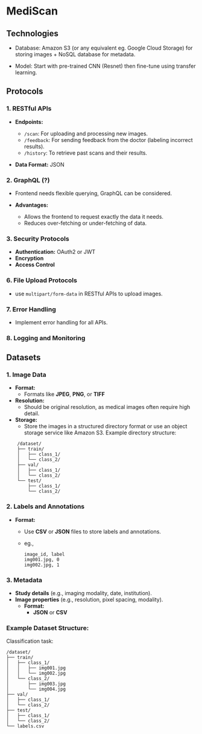 # MediScan
## Technologies
- Database: Amazon S3 (or any equivalent eg. Google Cloud Storage) for storing images + NoSQL database for metadata.

- Model: Start with pre-trained CNN (Resnet) then fine-tune using transfer learning.

## Protocols

### 1. **RESTful APIs**
   - **Endpoints:**
     - `/scan`: For uploading and processing new images.
     - `/feedback`: For sending feedback from the doctor (labeling incorrect results).
     - `/history`: To retrieve past scans and their results.

   - **Data Format:** JSON

### 2. **GraphQL (?)**
   - Frontend needs flexible querying, GraphQL can be considered.

   - **Advantages:**
     - Allows the frontend to request exactly the data it needs.
     - Reduces over-fetching or under-fetching of data.

### 3. **Security Protocols**
   - **Authentication:** OAuth2 or JWT
   - **Encryption**
   - **Access Control**

### 6. **File Upload Protocols**
   - use `multipart/form-data` in RESTful APIs to upload images.

### 7. **Error Handling**
   - Implement error handling for all APIs.

### 8. **Logging and Monitoring**

## Datasets

### 1. **Image Data**
   - **Format:** 
     - Formats like **JPEG**, **PNG**, or **TIFF**
   - **Resolution:** 
     - Should be original resolution, as medical images often require high detail.
   - **Storage:** 
     - Store the images in a structured directory format or use an object storage service like Amazon S3. Example directory structure:

```
    /dataset/
    ├── train/
    │   ├── class_1/
    │   └── class_2/
    ├── val/
    │   ├── class_1/
    │   └── class_2/
    └── test/
        ├── class_1/
        └── class_2/
```

### 2. **Labels and Annotations**
   - **Format:** 
     - Use **CSV** or **JSON** files to store labels and annotations.
     - eg.,

       ```csv
       image_id, label
       img001.jpg, 0
       img002.jpg, 1
       ```
  
### 3. **Metadata**
- **Study details** (e.g., imaging modality, date, institution).
- **Image properties** (e.g., resolution, pixel spacing, modality).
   - **Format:**
     - **JSON** or **CSV**

### **Example Dataset Structure:**

Classification task:

```
/dataset/
├── train/
│   ├── class_1/
│   │   ├── img001.jpg
│   │   └── img002.jpg
│   └── class_2/
│       ├── img003.jpg
│       └── img004.jpg
├── val/
│   ├── class_1/
│   └── class_2/
├── test/
│   ├── class_1/
│   └── class_2/
└── labels.csv
```